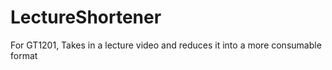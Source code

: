 # LectureShortener
For GT1201, Takes in a lecture video and reduces it into a more consumable format
